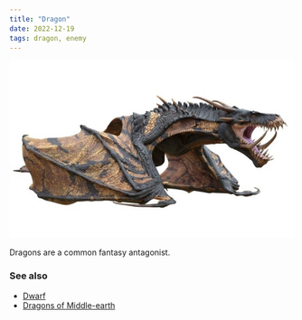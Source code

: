 ```yaml
---
title: "Dragon"
date: 2022-12-19
tags: dragon, enemy
---
```


![dragon](dragon.jpeg)

Dragons are a common fantasy antagonist.

### See also

- [Dwarf](../dwarf)
- [Dragons of Middle-earth](https://lotr.fandom.com/wiki/Dragons)
